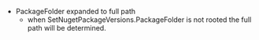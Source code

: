 - PackageFolder expanded to full path
	- when SetNugetPackageVersions.PackageFolder is not rooted the full path will be determined.